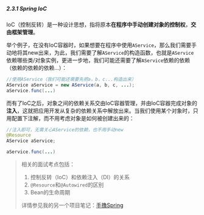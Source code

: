 ##### 2.3.1 Spring IoC

IoC（控制反转）是一种设计思想，指将原本**在程序中手动创建对象的控制权**，**交由框架管理**。

举个例子，在没有IoC容器时，如果想要在程序中使用`AService`，那么我们需要手动地将其new出来，为此，我们需要了解`AService`的构造函数，也就是`AService`依赖哪些类/对象实例，更进一步地，我们可能还需要了解`AService`依赖的依赖（依赖的依赖的依赖...）：

```java
//使用AService（我们可能还需要先把a，b，c...构造出来）
AService aService = new AService(a, b, c, ...);
aService.func(...)
```

而有了IoC之后，对象之间的依赖关系交由IoC容器管理，并由IoC容器完成对象的**注入**，这就把应用开发从复杂的依赖关系中解放出来。当我们使用某个对象时，只用配置下注解，而不用考虑对象是如何被创建出来的：

```java
//注入即可，无需关心AService的依赖，也不用手动new
@Resource
AService aService;

aService.func(...)
```

> 相关的面试考点包括：
>
> 1. 控制反转（IoC）和依赖注入（DI）的关系
> 2. `@Resource`和`@Autowired`的区别
> 3. Bean的生命周期
>
> 详情参见我的另一个项目笔记：[手撸Spring](https://github.com/qk-antares/antares-spring)